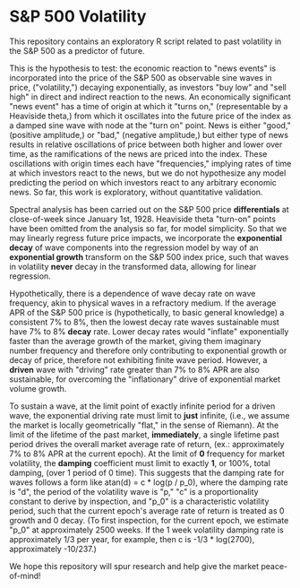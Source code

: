 # S&P 500 Volatility

This repository contains an exploratory R script related to past volatility in the S&P 500 as a predictor of future.

This is the hypothesis to test: the economic reaction to "news events" is incorporated into the price of the S&P 500 as observable sine waves in price, ("volatility,") decaying exponentially, as investors "buy low" and "sell high" in direct and indirect reaction to the news. An economically significant "news event" has a time of origin at which it "turns on," (representable by a Heaviside theta,) from which it oscillates into the future price of the index as a damped sine wave with node at the "turn on" point. News is either "good," (positive amplitude,) or "bad," (negative amplitude,) but either type of news results in relative oscillations of price between both higher and lower over time, as the ramifications of the news are priced into the index. These oscillations with origin times each have "frequencies," implying rates of time at which investors react to the news, but we do not hypothesize any model predicting the period on which investors react to any arbitrary economic news. So far, this work is exploratory, without quantitative validation.

Spectral analysis has been carried out on the S&P 500 price **differentials** at close-of-week since January 1st, 1928. Heaviside theta "turn-on" points have been omitted from the analysis so far, for model simplicity. So that we may linearly regress future price impacts, we incorporate the **exponential decay** of wave components into the regression model by way of an **exponential growth** transform on the S&P 500 index price, such that waves in volatility **never** decay in the transformed data, allowing for linear regression.

Hypothetically, there is a dependence of wave decay rate on wave frequency, akin to physical waves in a refractory medium. If the average APR of the S&P 500 price is (hypothetically, to basic general knowledge) a consistent 7% to 8%, then the lowest decay rate waves sustainable must have 7% to 8% **decay** rate. Lower decay rates would "inflate" exponentially faster than the average growth of the market, giving them imaginary number frequency and therefore only contributing to exponential growth or decay of price, therefore not exhibiting finite wave period. However, a **driven** wave with "driving" rate greater than 7% to 8% APR are also sustainable, for overcoming the "inflationary" drive of exponential market volume growth.

To sustain a wave, at the limit point of exactly infinite period for a driven wave, the exponential driving rate must limit to **just** infinite, (i.e., we assume the market is locally geometrically "flat," in the sense of Riemann). At the limit of the lifetime of the past market, **immediately**, a single lifetime past period drives the overall market average rate of return, (ex.: approximately 7% to 8% APR at the current epoch). At the limit of **0** frequency for market volatility, the **damping** coefficient must limit to exactly **1**, or 100%, total damping, (over 1 period of 0 time). This suggests that the damping rate for waves follows a form like atan(d) = c * log(p / p_0), where the damping rate is "d", the period of the volatility wave is "p," "c" is a proportionality constant to derive by inspection, and "p_0" is a characteristic volatility period, such that the current epoch's average rate of return is treated as 0 growth and 0 decay. (To first inspection, for the current epoch, we estimate "p_0" at approximately 2500 weeks. If the 1 week volatility damping rate is approximately 1/3 per year, for example, then c is -1/3 * log(2700), approximately -10/237.)

We hope this repository will spur research and help give the market peace-of-mind!
